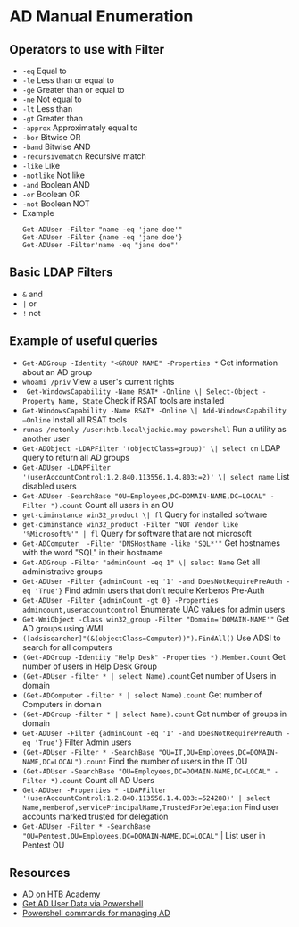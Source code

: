 # AD Manual Enumeration

## Operators to use with Filter

- `-eq`	Equal to
- `-le`	Less than or equal to
- `-ge`	Greater than or equal to
- `-ne`	Not equal to
- `-lt`	Less than
- `-gt`	Greater than
- `-approx`	Approximately equal to
- `-bor`	Bitwise OR
- `-band`	Bitwise AND
- `-recursivematch`	Recursive match
- `-like`	Like
- `-notlike`	Not like
- `-and`	Boolean AND
- `-or`	Boolean OR
- `-not`	Boolean NOT
- Example
  ```
  Get-ADUser -Filter "name -eq 'jane doe'"
  Get-ADUser -Filter {name -eq 'jane doe'}
  Get-ADUser -Filter'name -eq "jane doe"'
  ```

## Basic LDAP Filters

- `&` and
- `|` or
- `!` not

## Example of useful queries

- `Get-ADGroup -Identity "<GROUP NAME" -Properties *` Get information about an AD group
- `whoami /priv` View a user's current rights 
- ` Get-WindowsCapability -Name RSAT* -Online \| Select-Object -Property Name, State` Check if RSAT tools are installed
- `Get-WindowsCapability -Name RSAT* -Online \| Add-WindowsCapability –Online` Install all RSAT tools
- `runas /netonly /user:htb.local\jackie.may powershell`  Run a utility as another user 
- `Get-ADObject -LDAPFilter '(objectClass=group)' \| select cn` LDAP query to return all AD groups
- `Get-ADUser -LDAPFilter '(userAccountControl:1.2.840.113556.1.4.803:=2)' \| select name` List disabled users 
- `Get-ADUser -SearchBase "OU=Employees,DC=DOMAIN-NAME,DC=LOCAL" -Filter *).count` Count all users in an OU
- `get-ciminstance win32_product \| fl` Query for installed software
- `get-ciminstance win32_product -Filter "NOT Vendor like '%Microsoft%'" | fl` Query for software that are not microsoft
- `Get-ADComputer  -Filter "DNSHostName -like 'SQL*'"` Get hostnames with the word "SQL" in their hostname
- `Get-ADGroup -Filter "adminCount -eq 1" \| select Name` Get all administrative groups
- `Get-ADUser -Filter {adminCount -eq '1' -and DoesNotRequirePreAuth -eq 'True'}` Find admin users that don't require Kerberos Pre-Auth
- `Get-ADUser -Filter {adminCount -gt 0} -Properties admincount,useraccountcontrol` Enumerate UAC values for admin users
- `Get-WmiObject -Class win32_group -Filter "Domain='DOMAIN-NAME'"` Get AD groups using WMI
- `([adsisearcher]"(&(objectClass=Computer))").FindAll()` Use ADSI to search for all computers
- `(Get-ADGroup -Identity "Help Desk" -Properties *).Member.Count` Get number of users in Help Desk Group
- `(Get-ADUser -filter * | select Name).count`Get number of Users in domain
- `(Get-ADComputer -filter * | select Name).count` Get number of Computers in domain
- `(Get-ADGroup -filter * | select Name).count` Get number of groups in domain
- `Get-ADUser -Filter {adminCount -eq '1' -and DoesNotRequirePreAuth -eq 'True'}` Filter Admin users
- `(Get-ADUser -Filter * -SearchBase "OU=IT,OU=Employees,DC=DOMAIN-NAME,DC=LOCAL").count` Find the number of users in the IT OU
- `(Get-ADUser -SearchBase "OU=Employees,DC=DOMAIN-NAME,DC=LOCAL" -Filter *).count` Count all AD Users
- `Get-ADUser -Properties * -LDAPFilter '(userAccountControl:1.2.840.113556.1.4.803:=524288)' | select Name,memberof,servicePrincipalName,TrustedForDelegation` Find user accounts marked trusted for delegation
- `Get-ADUser -Filter * -SearchBase "OU=Pentest,OU=Employees,DC=DOMAIN-NAME,DC=LOCAL"` | List user in Pentest OU

## Resources

- [AD on HTB Academy](https://academy.hackthebox.com/)
- [Get AD User Data via Powershell](http://woshub.com/get-aduser-getting-active-directory-users-data-via-powershell/)
- [Powershell commands for managing AD](https://vschamarti.wordpress.com/2019/11/02/powershell-commands-for-managing-active-directory/)
